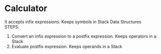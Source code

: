 # Calculator

It accepts infix expressions. Keeps symbols in Stack Data Structures
STEPS:
1. Convert an infix expression to a postfix expression. Keeps operators in a Stack
2. Evaluate postfix expression. Keeps operands in a Stack

